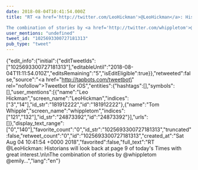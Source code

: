 ```yaml
---
date: 2018-08-04T10:41:54.000Z
title: "RT <a href='http://twitter.com/LeoHickman'>@LeoHickman</a>: Historians will look back at page 9 of today's Times with great interest.

The combination of stories by <a href='http://twitter.com/whippletom'>@whippletom</a> <a href='http://twitter.com/emily'>@emily</a>…″"
user_mentions: "undefined"
tweet_id: "1025693300727181313"
pub_type: "tweet"
---
```

{"edit_info":{"initial":{"editTweetIds":["1025693300727181313"],"editableUntil":"2018-08-04T11:11:54.010Z","editsRemaining":"5","isEditEligible":true}},"retweeted":false,"source":"<a href=\"http://tapbots.com/tweetbot\" rel=\"nofollow\">Tweetbot for iΟS</a>","entities":{"hashtags":[],"symbols":[],"user_mentions":[{"name":"Leo Hickman","screen_name":"LeoHickman","indices":["3","14"],"id_str":"181912222","id":"181912222"},{"name":"Tom Whipple","screen_name":"whippletom","indices":["121","132"],"id_str":"24873392","id":"24873392"}],"urls":[]},"display_text_range":["0","140"],"favorite_count":"0","id_str":"1025693300727181313","truncated":false,"retweet_count":"0","id":"1025693300727181313","created_at":"Sat Aug 04 10:41:54 +0000 2018","favorited":false,"full_text":"RT @LeoHickman: Historians will look back at page 9 of today's Times with great interest.\n\nThe combination of stories by @whippletom @emily…","lang":"en"}
